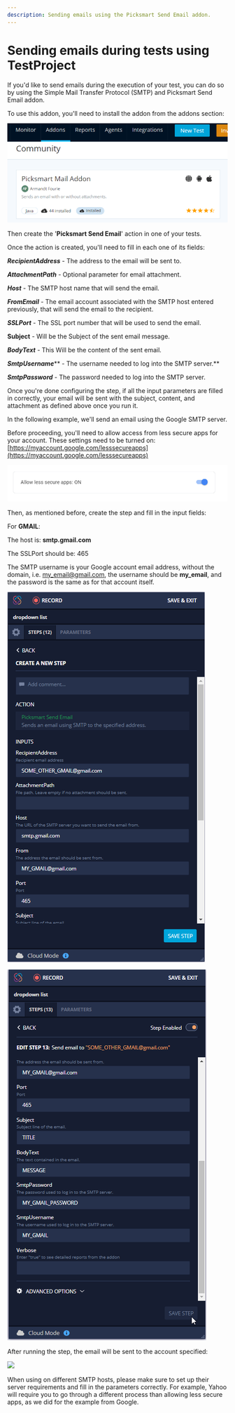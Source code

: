 ```yaml
---
description: Sending emails using the Picksmart Send Email addon.
---
```


# Sending emails during tests using TestProject

If you'd like to send emails during the execution of your test, you can do so by using the Simple Mail Transfer Protocol (SMTP) and Picksmart Send Email addon.

To use this addon, you'll need to install the addon from the addons section:

![](<../../.gitbook/assets/image (509).png>)

Then create the '**Picksmart Send Email**' action in one of your tests.

Once the action is created, you'll need to fill in each one of its fields:

_**RecipientAddress**_ - The address to the email will be sent to.

_**AttachmentPath**_ - Optional parameter for email attachment.

_**Host**_ - The SMTP host name that will send the email.

_**FromEmail**_ - The email account associated with the SMTP host entered previously, that will send the email to the recipient.

_**SSLPort**_ - The SSL port number that will be used to send the email.

**Subject** - Will be the Subject of the sent email message.

_**BodyText**_ - This Will be the content of the sent email.

_**SmtpUsername**_** - The username needed to log into the SMTP server.**

_**SmtpPassword**_ - The password needed to log into the SMTP server.

Once you're done configuring the step, if all the input parameters are filled in correctly, your email will be sent with the subject, content, and attachment as defined above once you run it.

In the following example, we'll send an email using the Google SMTP server.

Before proceeding, you'll need to allow access from less secure apps for your account. These settings need to be turned on:\
[https://myaccount.google.com/lesssecureapps](https://myaccount.google.com/lesssecureapps)

![](<../../.gitbook/assets/image (505).png>)

Then, as mentioned before, create the step and fill in the input fields:

For **GMAIL**:

The host is: **smtp.gmail.com**

The SSLPort should be: 465

The SMTP username is your Google account email address, without the domain, i.e. [my\_email@gmail.com](mailto:my\_email@gmail.com), the username should be **my\_email**, and the password is the same as for that account itself.

![](<../../.gitbook/assets/image (562).png>)

![](<../../.gitbook/assets/image (481).png>)

After running the step, the email will be sent to the account specified:

![](https://downloads.intercomcdn.com/i/o/223752464/38fd700e84efc56ff189fd01/3.png)

When using on different SMTP hosts, please make sure to set up their server requirements and fill in the parameters correctly. For example, Yahoo will require you to go through a different process than allowing less secure apps, as we did for the example from Google.
